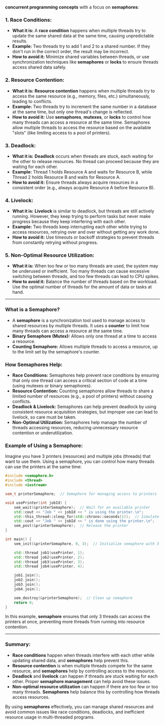 **concurrent programming concepts** with a focus on **semaphores**:


### 1. **Race Conditions:**
   - **What it is:** A **race condition** happens when multiple threads try to update the same shared data at the same time, causing unpredictable results. 
   - **Example:** Two threads try to add 1 and 2 to a shared number. If they don't run in the correct order, the result may be incorrect.
   - **How to avoid it:** Minimize shared variables between threads, or use synchronization techniques like **semaphores** or **locks** to ensure threads access shared data safely.

### 2. **Resource Contention:**
   - **What it is:** **Resource contention** happens when multiple threads try to access the same resource (e.g., memory, files, etc.) simultaneously, leading to conflicts.
   - **Example:** Two threads try to increment the same number in a database at the same time, but only one thread's change is reflected.
   - **How to avoid it:** Use **semaphores**, **mutexes**, or **locks** to control how many threads can access a resource at the same time. Semaphores allow multiple threads to access the resource based on the available "slots" (like limiting access to a pool of printers).

### 3. **Deadlock:**
   - **What it is:** **Deadlock** occurs when threads are stuck, each waiting for the other to release resources. No thread can proceed because they are waiting for each other.
   - **Example:** Thread 1 holds Resource A and waits for Resource B, while Thread 2 holds Resource B and waits for Resource A.
   - **How to avoid it:** Ensure threads always acquire resources in a consistent order (e.g., always acquire Resource A before Resource B).

### 4. **Livelock:**
   - **What it is:** **Livelock** is similar to deadlock, but threads are still actively running. However, they keep trying to perform tasks but never make progress because they keep interfering with each other.
   - **Example:** Two threads keep interrupting each other while trying to access resources, retrying over and over without getting any work done.
   - **How to avoid it:** Use timeouts or backoff strategies to prevent threads from constantly retrying without progress.

### 5. **Non-Optimal Resource Utilization:**
   - **What it is:** When too few or too many threads are used, the system may be underused or inefficient. Too many threads can cause excessive switching between threads, and too few threads can lead to CPU spikes.
   - **How to avoid it:** Balance the number of threads based on the workload. Use the optimal number of threads for the amount of data or tasks at hand.

---

### **What is a Semaphore?**
   - A **semaphore** is a synchronization tool used to manage access to shared resources by multiple threads. It uses a **counter** to limit how many threads can access a resource at the same time.
   - **Binary Semaphore (Mutex):** Allows only one thread at a time to access a resource.
   - **Counting Semaphore:** Allows multiple threads to access a resource, up to the limit set by the semaphore's counter.

### **How Semaphores Help:**
   - **Race Conditions:** Semaphores help prevent race conditions by ensuring that only one thread can access a critical section of code at a time (using mutexes or binary semaphores).
   - **Resource Contention:** Counting semaphores allow threads to share a limited number of resources (e.g., a pool of printers) without causing conflicts.
   - **Deadlock & Livelock:** Semaphores can help prevent deadlock by using consistent resource acquisition strategies, but improper use can lead to livelock, so care must be taken.
   - **Non-Optimal Utilization:** Semaphores help manage the number of threads accessing resources, reducing unnecessary resource contention or underutilization.

### **Example of Using a Semaphore:**

Imagine you have 3 printers (resources) and multiple jobs (threads) that want to use them. Using a semaphore, you can control how many threads can use the printers at the same time:

```cpp
#include <semaphore.h>
#include <thread>
#include <iostream>

sem_t printerSemaphore;  // Semaphore for managing access to printers

void usePrinter(int jobId) {
    sem_wait(&printerSemaphore);  // Wait for an available printer
    std::cout << "Job " << jobId << " is using the printer.\n";
    std::this_thread::sleep_for(std::chrono::seconds(1));  // Simulate printing
    std::cout << "Job " << jobId << " is done using the printer.\n";
    sem_post(&printerSemaphore);  // Release the printer
}

int main() {
    sem_init(&printerSemaphore, 0, 3);  // Initialize semaphore with 3 printers

    std::thread job1(usePrinter, 1);
    std::thread job2(usePrinter, 2);
    std::thread job3(usePrinter, 3);
    std::thread job4(usePrinter, 4);

    job1.join();
    job2.join();
    job3.join();
    job4.join();

    sem_destroy(&printerSemaphore);  // Clean up semaphore
    return 0;
}
```

In this example, **semaphore** ensures that only 3 threads can access the printers at once, preventing more threads from running into resource contention.

---

### **Summary:**
- **Race conditions** happen when threads interfere with each other while updating shared data, and **semaphores** help prevent this.
- **Resource contention** is when multiple threads compete for the same resource, and **semaphores** help by controlling access to the resource.
- **Deadlock** and **livelock** can happen if threads are stuck waiting for each other. Proper **semaphore management** can help avoid these issues.
- **Non-optimal resource utilization** can happen if there are too few or too many threads. **Semaphores** help balance this by controlling how threads access resources.

By using **semaphores** effectively, you can manage shared resources and avoid common issues like race conditions, deadlocks, and inefficient resource usage in multi-threaded programs.

